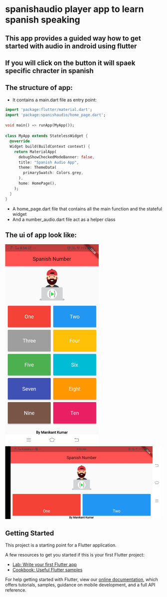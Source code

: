 # spanishaudio player app to learn spanish speaking
## This app provides a guided way how to get started with audio in android using flutter
## If you will click on the button it will spaek specific chracter in spanish
## The structure of app:
- It contains a main.dart file as entry point:
```dart
import 'package:flutter/material.dart';
import 'package:spanishaudio/home_page.dart';

void main() => runApp(MyApp());

class MyApp extends StatelessWidget {
  @override
  Widget build(BuildContext context) {
    return MaterialApp(
      debugShowCheckedModeBanner: false,
      title: "Spanish Audio App",
      theme: ThemeData(
        primarySwatch: Colors.grey,
      ),
      home: HomePage(),
    );
  }
}

```
- A home_page.dart file that contains all the main function and the stateful widget
- And a number_audio.dart file act as a helper class
## The ui of app look like:
<img src='images\Screenshot_20201010_085446.jpg' width='300'/>
<img src='images\Screenshot_20201010_085501.jpg' width='500'/>

 

## Getting Started

This project is a starting point for a Flutter application.

A few resources to get you started if this is your first Flutter project:

- [Lab: Write your first Flutter app](https://flutter.dev/docs/get-started/codelab)
- [Cookbook: Useful Flutter samples](https://flutter.dev/docs/cookbook)

For help getting started with Flutter, view our
[online documentation](https://flutter.dev/docs), which offers tutorials,
samples, guidance on mobile development, and a full API reference.
